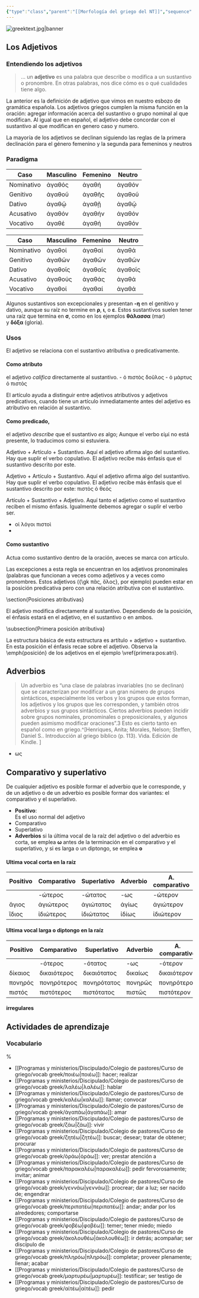 ```yaml
---
{"type":"class","parent":"[[Morfología del griego del NT]]","sequence":9,"tags":["Cursos"],"links":null,"slides":null,"related":["[[Introducción al griego bíblico]]"],"dg-publish":true,"permalink":"/programas-y-ministerios/discipulado/colegio-de-pastores/curso-de-griego/morfologia/9-adjetivos-adverbios-comparativos/","dgPassFrontmatter":true}
---
```



![greektext.jpg|banner](/img/user/Programas%20y%20ministerios/Discipulado/Colegio%20de%20pastores/Curso%20de%20griego/greektext.jpg)


## Los Adjetivos

### Entendiendo los adjetivos

> … un **adjetivo** es una palabra que describe o modifica a un sustantivo o pronombre. En otras palabras, nos dice cómo es o qué cualidades tiene algo.

La anterior es la definición de adjetivo que vimos en  nuestro esbozo  de gramática española. Los adjetivos griegos cumplen la misma función en la oración: agregar información acerca del sustantivo o grupo nominal al que modifican. Al igual que en español, el adjetivo debe concordar con el sustantivo al que modifican en genero caso y numero.

La mayoría de los adjetivos se declinan siguiendo las reglas de la primera  declinación para el género femenino y la segunda para femeninos y neutros

### Paradigma 


| Caso       | Masculino | Femenino | Neutro |
| ---------- | --------- | -------- | ------ |
| Nominativo | ἀγαθός    | ἀγαθή    | ἀγαθόν |
| Genitivo   | ἀγαθοῦ    | ἀγαθῆς   | ἀγαθοῦ |
| Dativo     | ἀγαθῷ     | ἀγαθῇ    | ἀγαθῷ  |
| Acusativo  | ἀγαθόν    | ἀγαθήν   | ἀγαθόν |
| Vocativo   | ἀγαθέ     | ἀγαθή    | ἀγαθόν |

| Caso       | Masculino    | Femenino    | Neutro     |
|------------|--------------|-------------|------------|
| Nominativo | ἀγαθοί       | ἀγαθαί      | ἀγαθά      |
| Genitivo   | ἀγαθῶν       | ἀγαθῶν      | ἀγαθῶν     |
| Dativo     | ἀγαθοῖς      | ἀγαθαῖς     | ἀγαθοῖς    |
| Acusativo  | ἀγαθούς      | ἀγαθάς      | ἀγαθά      |
| Vocativo   | ἀγαθοί       | ἀγαθαί      | ἀγαθά      |

Algunos sustantivos son excepcionales y presentan **-η** en el genitivo y dativo, aunque su raíz no termine en **ρ**, **ι**, o **ε**. Estos sustantivos suelen tener una raíz que termina en **σ**, como en los ejemplos **θάλασσα** (mar) y **δόξα** (gloria).

### Usos

El adjetivo se relaciona con el sustantivo atributiva o predicativamente. 

#### Como atributo
el adjetivo *califica* directamente al sustantivo. 
	- ὁ πιστὸς δοῦλος
	- ὁ μάρτυς ὁ πιστὸς
 
El artículo ayuda a distinguir entre adjetivos atributivos y adjetivos predicativos, cuando tiene un artículo inmediatamente antes del adjetivo es atributivo en relación al sustantivo. 


#### Como predicado, 
el adjetivo *describe* que el sustantivo *es* algo; Aunque el verbo εἰμί no está presente, lo traducimos como si estuviera.

Adjetivo + Artículo + Sustantivo. Aquí el adjetivo afirma algo del sustantivo. Hay que suplir el verbo copulativo. El adjetivo recibe más énfasis que el sustantivo descrito por este.

Adjetivo + Artículo + Sustantivo. Aquí el adjetivo afirma algo del sustantivo. Hay que suplir el verbo copulativo. El adjetivo recibe más énfasis que el sustantivo descrito por este: πιστὸς ὁ θεός

Artículo + Sustantivo + Adjetivo. Aquí tanto el adjetivo como el sustantivo reciben el mismo énfasis. Igualmente debemos agregar o suplir el verbo ser.
- οἱ λόγοι πιστοὶ
- 

#### Como sustantivo
Actua como sustantivo dentro de la oración, aveces se marca con artículo.

  

Las excepciones a esta regla se encuentran en los adjetivos pronominales (palabras que funcionan a veces como adjetivos y a veces como pronombres. Estos adjetivos ({\gk πᾶς, ὅλος}, por ejemplo) pueden estar en la posición predicativa pero con una relación atributiva con el sustantivo.

  

\section{Posiciones atributivas}

El adjetivo modifica directamente al sustantivo. Dependiendo de la posición, el énfasis estará en el adjetivo, en el sustantivo o en ambos.

  

\subsection{Primera posición atributiva}

La estructura básica de esta estructura es artítulo + adjetivo + sustantivo. En esta posición el énfasis recae sobre el adjetivo. Observa la \emph{posición} de los adjetivos en el ejemplo \vref{primera:pos:atri}.





## Adverbios
> Un adverbio es “una clase de palabras invariables (no se declinan) que se caracterizan por modificar a un gran número de grupos sintácticos, especialmente los verbos y los grupos que estos forman, los adjetivos y los grupos que les corresponden, y también otros adverbios y sus grupos sintácticos. Ciertos adverbios pueden incidir sobre grupos nominales, pronominales o preposicionales, y algunos pueden asimismo modificar oraciones”.3 Esto es cierto tanto en español como en griego.^[Henriques, Anita; Morales, Nelson; Steffen, Daniel S.. Introducción al griego bíblico (p. 113). Vida. Edición de Kindle. ]


- ως

## Comparativo y superlativo

De cualquier adjetivo es posible formar el adverbio que le corresponde, y de un adjetivo o de un adverbio es posible formar dos variantes: el comparativo y el superlativo.

- **Positivo**:<br >Es el uso normal del adjetivo
- Comparativo
- Superlativo
- **Adverbios**
si la última vocal de la raíz del adjetivo o del adverbio es corta, se emplea **ω** antes de la terminación en el comparativo y el superlativo, y si es larga o un diptongo, se emplea **ο**

#### Ultima vocal corta en la raíz

| Positivo | Comparativo     | Superlativo       | Adverbio | A. comparativo  | A. superlativo  |
| -------- | --------------- | ----------------- | -------- | --------------- | --------------- |
|          | -ώτερος         | -ώτατος           | -ως      | -ώτερον         | -ώτατα          |
| ἅγιος    | ἁγιώτερος       | ἁγιώτατος         | ἁγίως    | ἁγιώτερον       | ἁγιώτατα        |
| ἴδιος    | ἰδιώτερος       | ἰδιώτατος         | ἰδίως    | ἰδιώτερον       | ἰδιώτατα        |

#### Ultima vocal larga o diptongo en la raíz

| Positivo | Comparativo | Superlativo | Adverbio | A. comparativo | A. superlativo |
| -------- | ----------- | ----------- | -------- | -------------- | -------------- |
|          | -ότερος     | -ότατος     | -ως      | -ότερον        | -ότατα         |
| δίκαιος  | δικαιότερος | δικαιότατος | δικαίως  | δικαιότερον    | δικαιότατα     |
| πονηρός  | πονηρότερος | πονηρότατος | πονηρῶς  | πονηρότερον    | πονηρότατα     |
| πιστός   | πιστότερος  | πιστότατος  | πιστῶς   | πιστότερον     | πιστότατα      |


#### irregulares





## Actividades de aprendizaje

### Vocabulario
%


- [[Programas y ministerios/Discipulado/Colegio de pastores/Curso de griego/vocab greek/ποιέω\|ποιέω]]: hacer; realizar
- [[Programas y ministerios/Discipulado/Colegio de pastores/Curso de griego/vocab greek/λαλέω\|λαλέω]]: hablar
- [[Programas y ministerios/Discipulado/Colegio de pastores/Curso de griego/vocab greek/καλέω\|καλέω]]: llamar; convocar
- [[Programas y ministerios/Discipulado/Colegio de pastores/Curso de griego/vocab greek/ἀγαπάω\|ἀγαπάω]]: amar
- [[Programas y ministerios/Discipulado/Colegio de pastores/Curso de griego/vocab greek/ζάω\|ζάω]]: vivir
- [[Programas y ministerios/Discipulado/Colegio de pastores/Curso de griego/vocab greek/ζητέω\|ζητέω]]: buscar; desear; tratar de obtener; procurar
- [[Programas y ministerios/Discipulado/Colegio de pastores/Curso de griego/vocab greek/ὁράω\|ὁράω]]: ver; prestar atención a
- [[Programas y ministerios/Discipulado/Colegio de pastores/Curso de griego/vocab greek/παρακαλέω\|παρακαλέω]]: pedir fervorosamente; invitar; animar
- [[Programas y ministerios/Discipulado/Colegio de pastores/Curso de griego/vocab greek/γεννάω\|γεννάω]]: procrear; dar a luz; ser nacido de; engendrar
- [[Programas y ministerios/Discipulado/Colegio de pastores/Curso de griego/vocab greek/περιπατέω\|περιπατέω]]: andar; andar por los alrededores; comportarse
- [[Programas y ministerios/Discipulado/Colegio de pastores/Curso de griego/vocab greek/φοβέω\|φοβέω]]: temer; tener miedo; miedo
- [[Programas y ministerios/Discipulado/Colegio de pastores/Curso de griego/vocab greek/ἀκολουθέω\|ἀκολουθέω]]: ir detrás; acompañar; ser discípulo de
- [[Programas y ministerios/Discipulado/Colegio de pastores/Curso de griego/vocab greek/πληρόω\|πληρόω]]: completar; proveer plenamente; llenar; acabar
- [[Programas y ministerios/Discipulado/Colegio de pastores/Curso de griego/vocab greek/μαρτυρέω\|μαρτυρέω]]: testificar; ser testigo de
- [[Programas y ministerios/Discipulado/Colegio de pastores/Curso de griego/vocab greek/αἰτέω\|αἰτέω]]: pedir